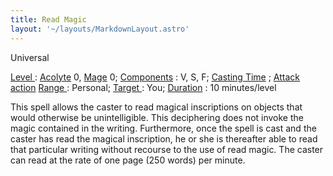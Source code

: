 ```yaml
---
title: Read Magic
layout: '~/layouts/MarkdownLayout.astro'
---
```

Universal

[ Level ](/modern.d20.srd/fx/level) : [ Acolyte](/modern.d20.srd/classes/advanced/acolyte) 0, [ Mage](/modern.d20.srd/classes/advanced/mage) 0; [ Components](/modern.d20.srd/fx/components) : V, S, F; [ Casting Time](/modern.d20.srd/fx/casting.time) ; [ Attack action](/modern.d20.srd/combat/attack.actions) [ Range ](/modern.d20.srd/fx/range) :
Personal; [ Target ](/modern.d20.srd/fx/target) : You; [ Duration](/modern.d20.srd/fx/duration) : 10 minutes/level

This spell allows the caster to read magical inscriptions on objects that
would otherwise be unintelligible. This deciphering does not invoke the magic
contained in the writing. Furthermore, once the spell is cast and the caster
has read the magical inscription, he or she is thereafter able to read that
particular writing without recourse to the use of read magic. The caster can
read at the rate of one page (250 words) per minute.

